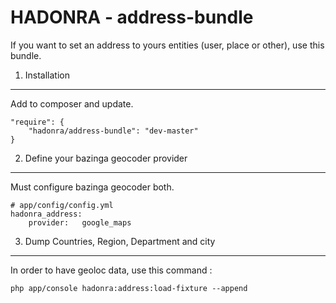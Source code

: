 HADONRA - address-bundle
========================

If you want to set an address to yours entities (user, place or other), use this bundle.

1) Installation
---------------

Add to composer and update.

```
"require": {
    "hadonra/address-bundle": "dev-master"
}
```

2) Define your bazinga geocoder provider
----------------------------------------

Must configure bazinga geocoder both.

```
# app/config/config.yml
hadonra_address:
    provider:   google_maps
```

3) Dump Countries, Region, Department and city
----------------------------------------------

In order to have geoloc data, use this command :

```
php app/console hadonra:address:load-fixture --append
```



